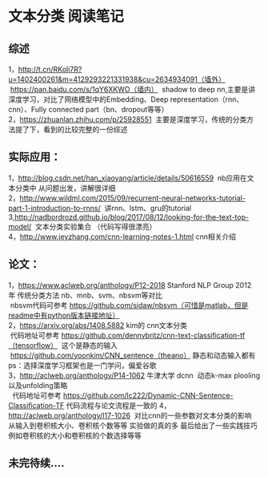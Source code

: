 文本分类 阅读笔记
====

综述
-----
1，http://t.cn/RKoli7R?u=1402400261&m=4129293221331938&cu=2634934091（墙外）  https://pan.baidu.com/s/1qY6XKWO（墙内）  shadow  to deep nn,主要是讲深度学习，对比了网络模型中的Embedding、Deep representation（rnn、cnn）、Fully connected part（bn、dropout等等）<br>
2，https://zhuanlan.zhihu.com/p/25928551  主要是深度学习，传统的分类方法提了下，看到的比较完整的一份综述<br>


实际应用：
-----
1，http://blog.csdn.net/han_xiaoyang/article/details/50616559  nb应用在文本分类中 从问题出发，讲解很详细<br>
2，http://www.wildml.com/2015/09/recurrent-neural-networks-tutorial-part-1-introduction-to-rnns/  讲rnn、lstm、gru的tutorial<br>
3,http://nadbordrozd.github.io/blog/2017/08/12/looking-for-the-text-top-model/  文本分类实验集合 （代码写得很漂亮）<br>
4，http://www.jeyzhang.com/cnn-learning-notes-1.html cnn相关介绍<br>

论文：
-----
1，https://www.aclweb.org/anthology/P12-2018 Stanford NLP Group 2012年 传统分类方法 nb、mnb、svm、nbsvm等对比<br>
  nbsvm代码可参考 https://github.com/sidaw/nbsvm（可惜是matlab，但是readme中有python版本链接地址）<br>
2，https://arxiv.org/abs/1408.5882 kim的 cnn文本分类 <br>
  代码地址可参考 https://github.com/dennybritz/cnn-text-classification-tf（tensorflow）  这个是静态的输入<br>
  https://github.com/yoonkim/CNN_sentence（theano） 静态和动态输入都有 ps：选择深度学习框架也是一门学问，偏爱谷歌<br>
3，http://aclweb.org/anthology/P14-1062 牛津大学 dcnn  动态k-max plooling以及unfolding策略<br>
   代码地址可参考 https://github.com/lc222/Dynamic-CNN-Sentence-Classification-TF 代码流程与论文流程是一致的
4，http://aclweb.org/anthology/I17-1026  对比cnn的一些参数对文本分类的影响 从输入到卷积核大小、卷积核个数等等 实验做的真的多 最后给出了一些实践技巧 例如卷积核的大小和卷积核的个数选择等等<br>


未完待续....
-----

